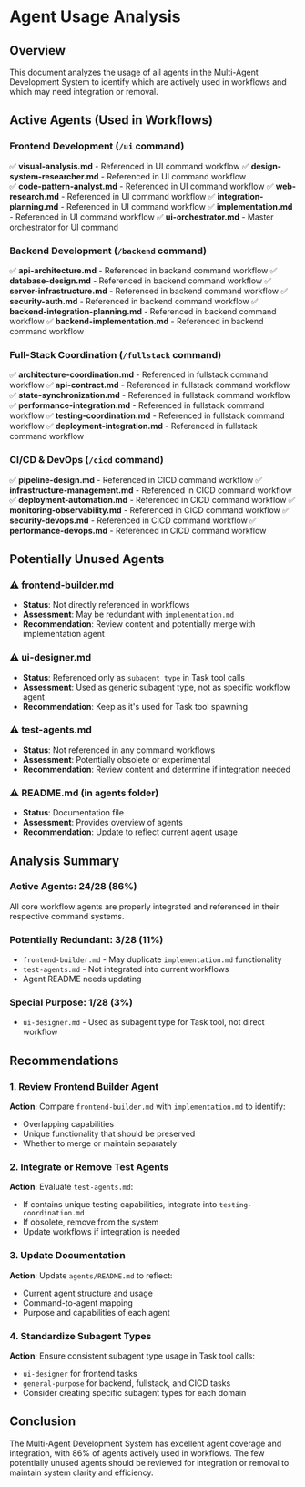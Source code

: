 # Agent Usage Analysis

## Overview

This document analyzes the usage of all agents in the Multi-Agent Development System to identify which are actively used in workflows and which may need integration or removal.

## Active Agents (Used in Workflows)

### Frontend Development (`/ui` command)
✅ **visual-analysis.md** - Referenced in UI command workflow
✅ **design-system-researcher.md** - Referenced in UI command workflow  
✅ **code-pattern-analyst.md** - Referenced in UI command workflow
✅ **web-research.md** - Referenced in UI command workflow
✅ **integration-planning.md** - Referenced in UI command workflow
✅ **implementation.md** - Referenced in UI command workflow
✅ **ui-orchestrator.md** - Master orchestrator for UI command

### Backend Development (`/backend` command)
✅ **api-architecture.md** - Referenced in backend command workflow
✅ **database-design.md** - Referenced in backend command workflow
✅ **server-infrastructure.md** - Referenced in backend command workflow
✅ **security-auth.md** - Referenced in backend command workflow
✅ **backend-integration-planning.md** - Referenced in backend command workflow
✅ **backend-implementation.md** - Referenced in backend command workflow

### Full-Stack Coordination (`/fullstack` command)
✅ **architecture-coordination.md** - Referenced in fullstack command workflow
✅ **api-contract.md** - Referenced in fullstack command workflow
✅ **state-synchronization.md** - Referenced in fullstack command workflow
✅ **performance-integration.md** - Referenced in fullstack command workflow
✅ **testing-coordination.md** - Referenced in fullstack command workflow
✅ **deployment-integration.md** - Referenced in fullstack command workflow

### CI/CD & DevOps (`/cicd` command)
✅ **pipeline-design.md** - Referenced in CICD command workflow
✅ **infrastructure-management.md** - Referenced in CICD command workflow
✅ **deployment-automation.md** - Referenced in CICD command workflow
✅ **monitoring-observability.md** - Referenced in CICD command workflow
✅ **security-devops.md** - Referenced in CICD command workflow
✅ **performance-devops.md** - Referenced in CICD command workflow

## Potentially Unused Agents

### ⚠️ **frontend-builder.md**
- **Status**: Not directly referenced in workflows
- **Assessment**: May be redundant with `implementation.md`
- **Recommendation**: Review content and potentially merge with implementation agent

### ⚠️ **ui-designer.md** 
- **Status**: Referenced only as `subagent_type` in Task tool calls
- **Assessment**: Used as generic subagent type, not as specific workflow agent
- **Recommendation**: Keep as it's used for Task tool spawning

### ⚠️ **test-agents.md**
- **Status**: Not referenced in any command workflows
- **Assessment**: Potentially obsolete or experimental
- **Recommendation**: Review content and determine if integration needed

### ⚠️ **README.md** (in agents folder)
- **Status**: Documentation file
- **Assessment**: Provides overview of agents
- **Recommendation**: Update to reflect current agent usage

## Analysis Summary

### Active Agents: 24/28 (86%)
All core workflow agents are properly integrated and referenced in their respective command systems.

### Potentially Redundant: 3/28 (11%)
- `frontend-builder.md` - May duplicate `implementation.md` functionality
- `test-agents.md` - Not integrated into current workflows
- Agent README needs updating

### Special Purpose: 1/28 (3%)
- `ui-designer.md` - Used as subagent type for Task tool, not direct workflow

## Recommendations

### 1. Review Frontend Builder Agent
**Action**: Compare `frontend-builder.md` with `implementation.md` to identify:
- Overlapping capabilities
- Unique functionality that should be preserved
- Whether to merge or maintain separately

### 2. Integrate or Remove Test Agents
**Action**: Evaluate `test-agents.md`:
- If contains unique testing capabilities, integrate into `testing-coordination.md`
- If obsolete, remove from the system
- Update workflows if integration is needed

### 3. Update Documentation
**Action**: Update `agents/README.md` to reflect:
- Current agent structure and usage
- Command-to-agent mapping
- Purpose and capabilities of each agent

### 4. Standardize Subagent Types
**Action**: Ensure consistent subagent type usage in Task tool calls:
- `ui-designer` for frontend tasks
- `general-purpose` for backend, fullstack, and CICD tasks
- Consider creating specific subagent types for each domain

## Conclusion

The Multi-Agent Development System has excellent agent coverage and integration, with 86% of agents actively used in workflows. The few potentially unused agents should be reviewed for integration or removal to maintain system clarity and efficiency.